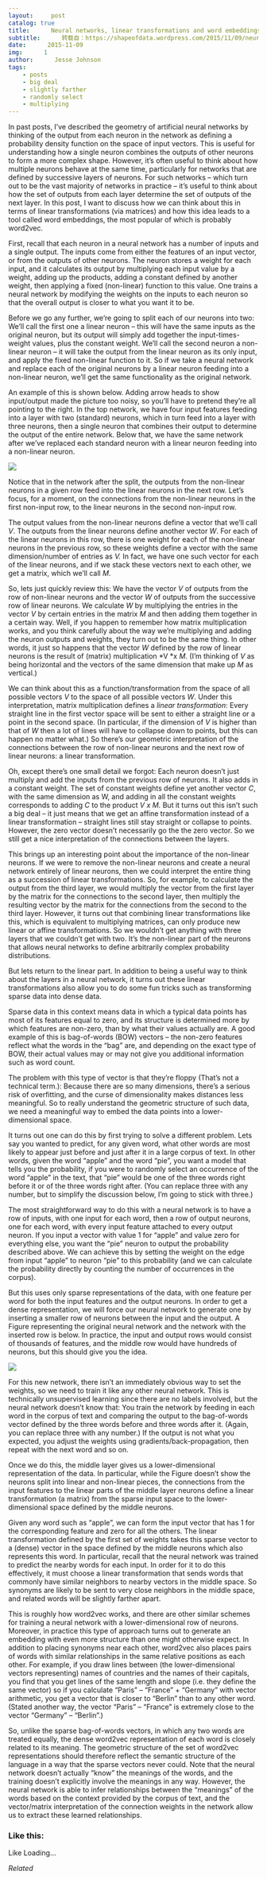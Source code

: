 ```yaml
---
layout:     post
catalog: true
title:      Neural networks, linear transformations and word embeddings
subtitle:      转载自：https://shapeofdata.wordpress.com/2015/11/09/neural-networks-linear-transformations-and-word-embeddings/
date:      2015-11-09
img:      1
author:      Jesse Johnson
tags:
    - posts
    - big deal
    - slightly farther
    - randomly select
    - multiplying
---
```


In past posts, I’ve described the geometry of artificial neural networks by thinking of the output from each neuron in the network as defining a probability density function on the space of input vectors. This is useful for understanding how a single neuron combines the outputs of other neurons to form a more complex shape. However, it’s often useful to think about how multiple neurons behave at the same time, particularly for networks that are defined by successive layers of neurons. For such networks – which turn out to be the vast majority of networks in practice – it’s useful to think about how the set of outputs from each layer determine the set of outputs of the next layer. In this post, I want to discuss how we can think about this in terms of linear transformations (via matrices) and how this idea leads to a tool called word embeddings, the most popular of which is probably word2vec.

First, recall that each neuron in a neural network has a number of inputs and a single output. The inputs come from either the features of an input vector, or from the outputs of other neurons. The neuron stores a weight for each input, and it calculates its output by multiplying each input value by a weight, adding up the products, adding a constant defined by another weight, then applying a fixed (non-linear) function to this value. One trains a neural network by modifying the weights on the inputs to each neuron so that the overall output is closer to what you want it to be.

Before we go any further, we’re going to split each of our neurons into two: We’ll call the first one a linear neuron – this will have the same inputs as the original neuron, but its output will simply add together the input-times-weight values, plus the constant weight. We’ll call the second neuron a non-linear neuron – it will take the output from the linear neuron as its only input, and apply the fixed non-linear function to it. So if we take a neural network and replace each of the original neurons by a linear neuron feeding into a non-linear neuron, we’ll get the same functionality as the original network.

An example of this is shown below. Adding arrow heads to show input/output made the picture too noisy, so you’ll have to pretend they’re all pointing to the right. In the top network, we have four input features feeding into a layer with two (standard) neurons, which in turn feed into a layer with three neurons, then a single neuron that combines their output to determine the output of the entire network. Below that, we have the same network after we’ve replaced each standard neuron with a linear neuron feeding into a non-linear neuron.

![](https://shapeofdata.files.wordpress.com/2015/11/ann-linear.png?w=640)


Notice that in the network after the split, the outputs from the non-linear neurons in a given row feed into the linear neurons in the next row. Let’s focus, for a moment, on the connections from the non-linear neurons in the first non-input row, to the linear neurons in the second non-input row.

The output values from the non-linear neurons define a vector that we’ll call *V*. The outputs from the linear neurons define another vector *W*. For each of the linear neurons in this row, there is one weight for each of the non-linear neurons in the previous row, so these weights define a vector with the same dimension/number of entries as *V.* In fact, we have one such vector for each of the linear neurons, and if we stack these vectors next to each other, we get a matrix, which we’ll call *M*.

So, lets just quickly review this: We have the vector *V* of outputs from the row of non-linear neurons and the vector *W* of outputs from the successive row of linear neurons. We calculate *W* by multiplying the entries in the vector *V* by certain entries in the matrix *M* and then adding them together in a certain way. Well, if you happen to remember how matrix multiplication works, and you think carefully about the way we’re multiplying and adding the neuron outputs and weights, they turn out to be the same thing. In other words, it just so happens that the vector *W* defined by the row of linear neurons is the result of (matrix) multiplication *V *x *M*. (I’m thinking of *V* as being horizontal and the vectors of the same dimension that make up *M* as vertical.)

We can think about this as a function/transformation from the space of all possible vectors *V* to the space of all possible vectors *W*. Under this interpretation, matrix multiplication defines a *linear transformation*: Every straight line in the first vector space will be sent to either a straight line or a point in the second space. (In particular, if the dimension of *V* is higher than that of *W* then a lot of lines will have to collapse down to points, but this can happen no matter what.) So there’s our geometric interpretation of the connections between the row of non-linear neurons and the next row of linear neurons: a linear transformation.

Oh, except there’s one small detail we forgot: Each neuron doesn’t just multiply and add the inputs from the previous row of neurons. It also adds in a constant weight. The set of constant weights define yet another vector *C*, with the same dimension as W, and adding in all the constant weights corresponds to adding *C* to the product *V *x* M.* But it turns out this isn’t such a big deal – it just means that we get an affine transformation instead of a linear transformation – straight lines still stay straight or collapse to points. However, the zero vector doesn’t necessarily go the the zero vector. So we still get a nice interpretation of the connections between the layers.

This brings up an interesting point about the importance of the non-linear neurons. If we were to remove the non-linear neurons and create a neural network entirely of linear neurons, then we could interpret the entire thing as a succession of linear transformations. So, for example, to calculate the output from the third layer, we would multiply the vector from the first layer by the matrix for the connections to the second layer, then multiply the resulting vector by the matrix for the connections from the second to the third layer. However, it turns out that combining linear transformations like this, which is equivalent to multiplying matrices, can only produce new linear or affine transformations. So we wouldn’t get anything with three layers that we couldn’t get with two. It’s the non-linear part of the neurons that allows neural networks to define arbitrarily complex probability distributions.

But lets return to the linear part. In addition to being a useful way to think about the layers in a neural network, it turns out these linear transformations also allow you to do some fun tricks such as transforming sparse data into dense data.

Sparse data in this context means data in which a typical data points has most of its features equal to zero, and its structure is determined more by which features are non-zero, than by what their values actually are. A good example of this is bag-of-words (BOW) vectors – the non-zero features reflect what the words in the “bag” are, and depending on the exact type of BOW, their actual values may or may not give you additional information such as word count.

The problem with this type of vector is that they’re floppy (That’s not a technical term.): Because there are so many dimensions, there’s a serious risk of overfitting, and the curse of dimensionality makes distances less meaningful. So to really understand the geometric structure of such data, we need a meaningful way to embed the data points into a lower-dimensional space.

It turns out one can do this by first trying to solve a different problem. Lets say you wanted to predict, for any given word, what other words are most likely to appear just before and just after it in a large corpus of text. In other words, given the word “apple” and the word “pie”, you want a model that tells you the probability, if you were to randomly select an occurrence of the word “apple” in the text, that “pie” would be one of the three words right before it or of the three words right after. (You can replace three with any number, but to simplify the discussion below, I’m going to stick with three.)

The most straightforward way to do this with a neural network is to have a row of inputs, with one input for each word, then a row of output neurons, one for each word, with every input feature attached to every output neuron. If you input a vector with value 1 for “apple” and value zero for everything else, you want the “pie” neuron to output the probability described above. We can achieve this by setting the weight on the edge from input “apple” to neuron “pie” to this probability (and we can calculate the probability directly by counting the number of occurrences in the corpus).

But this uses only sparse representations of the data, with one feature per word for both the input features and the output neurons. In order to get a dense representation, we will force our neural network to generate one by inserting a smaller row of neurons between the input and the output. A Figure representing the original neural network and the network with the inserted row is below. In practice, the input and output rows would consist of thousands of features, and the middle row would have hundreds of neurons, but this should give you the idea.

![](https://shapeofdata.files.wordpress.com/2015/11/word2vec.png?w=640)


For this new network, there isn’t an immediately obvious way to set the weights, so we need to train it like any other neural network. This is technically unsupervised learning since there are no labels involved, but the neural network doesn’t know that: You train the network by feeding in each word in the corpus of text and comparing the output to the bag-of-words vector defined by the three words before and three words after it. (Again, you can replace three with any number.) If the output is not what you expected, you adjust the weights using gradients/back-propagation, then repeat with the next word and so on.

Once we do this, the middle layer gives us a lower-dimensional representation of the data. In particular, while the Figure doesn’t show the neurons split into linear and non-linear pieces, the connections from the input features to the linear parts of the middle layer neurons define a linear transformation (a matrix) from the sparse input space to the lower-dimensional space defined by the middle neurons.

Given any word such as “apple”, we can form the input vector that has 1 for the corresponding feature and zero for all the others. The linear transformation defined by the first set of weights takes this sparse vector to a (dense) vector in the space defined by the middle neurons which also represents this word. In particular, recall that the neural network was trained to predict the nearby words for each input. In order for it to do this effectively, it must choose a linear transformation that sends words that commonly have similar neighbors to nearby vectors in the middle space. So synonyms are likely to be sent to very close neighbors in the middle space, and related words will be slightly farther apart.

This is roughly how word2vec works, and there are other similar schemes for training a neural network with a lower-dimensional row of neurons. Moreover, in practice this type of approach turns out to generate an embedding with even more structure than one might otherwise expect. In addition to placing synonyms near each other, word2vec also places pairs of words with similar relationships in the same relative positions as each other. For example, if you draw lines between (the lower-dimensional vectors representing) names of countries and the names of their capitals, you find that you get lines of the same length and slope (i.e. they define the same vector) so if you calculate “Paris” – “France” + “Germany” with vector arithmetic, you get a vector that is closer to “Berlin” than to any other word. (Stated another way, the vector “Paris” – “France” is extremely close to the vector “Germany” – “Berlin”.)

So, unlike the sparse bag-of-words vectors, in which any two words are treated equally, the dense word2vec representation of each word is closely related to its meaning. The geometric structure of the set of word2vec representations should therefore reflect the semantic structure of the language in a way that the sparse vectors never could. Note that the neural network doesn’t actually “know” the meanings of the words, and the training doesn’t explicitly involve the meanings in any way. However, the neural network is able to infer relationships between the “meanings” of the words based on the context provided by the corpus of text, and the vector/matrix interpretation of the connection weights in the network allow us to extract these learned relationships.





### Like this:

Like Loading...


*Related*

